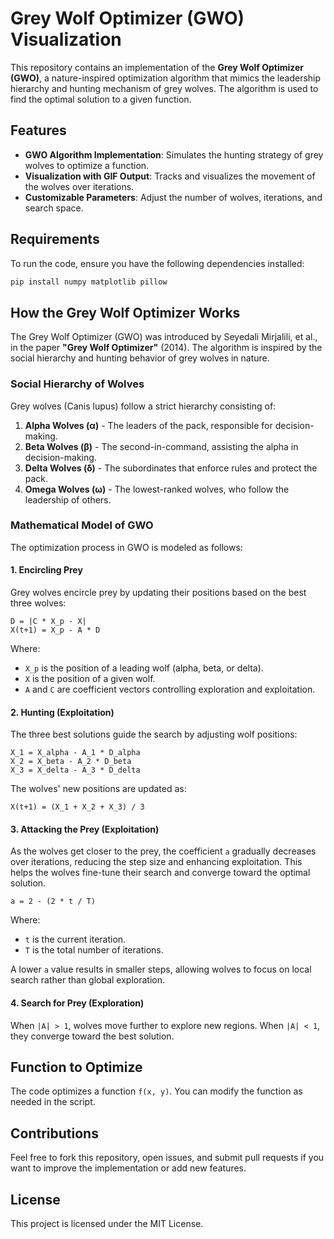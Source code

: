 # Grey Wolf Optimizer (GWO) Visualization

This repository contains an implementation of the **Grey Wolf Optimizer (GWO)**, a nature-inspired optimization algorithm that mimics the leadership hierarchy and hunting mechanism of grey wolves. The algorithm is used to find the optimal solution to a given function.

## Features

- **GWO Algorithm Implementation**: Simulates the hunting strategy of grey wolves to optimize a function.
- **Visualization with GIF Output**: Tracks and visualizes the movement of the wolves over iterations.
- **Customizable Parameters**: Adjust the number of wolves, iterations, and search space.

## Requirements

To run the code, ensure you have the following dependencies installed:

```bash
pip install numpy matplotlib pillow
```

## How the Grey Wolf Optimizer Works

The Grey Wolf Optimizer (GWO) was introduced by Seyedali Mirjalili, et al., in the paper **"Grey Wolf Optimizer"** (2014). The algorithm is inspired by the social hierarchy and hunting behavior of grey wolves in nature.

### Social Hierarchy of Wolves

Grey wolves (Canis lupus) follow a strict hierarchy consisting of:

1. **Alpha Wolves (α)** - The leaders of the pack, responsible for decision-making.
2. **Beta Wolves (β)** - The second-in-command, assisting the alpha in decision-making.
3. **Delta Wolves (δ)** - The subordinates that enforce rules and protect the pack.
4. **Omega Wolves (ω)** - The lowest-ranked wolves, who follow the leadership of others.

### Mathematical Model of GWO

The optimization process in GWO is modeled as follows:

#### 1. **Encircling Prey**

Grey wolves encircle prey by updating their positions based on the best three wolves:

```
D = |C * X_p - X|
X(t+1) = X_p - A * D
```

Where:

- `X_p` is the position of a leading wolf (alpha, beta, or delta).
- `X` is the position of a given wolf.
- `A` and `C` are coefficient vectors controlling exploration and exploitation.

#### 2. **Hunting (Exploitation)**

The three best solutions guide the search by adjusting wolf positions:

```
X_1 = X_alpha - A_1 * D_alpha
X_2 = X_beta - A_2 * D_beta
X_3 = X_delta - A_3 * D_delta
```

The wolves' new positions are updated as:

```
X(t+1) = (X_1 + X_2 + X_3) / 3
```

#### 3. **Attacking the Prey (Exploitation)**

As the wolves get closer to the prey, the coefficient `a` gradually decreases over iterations, reducing the step size and enhancing exploitation. This helps the wolves fine-tune their search and converge toward the optimal solution.

```
a = 2 - (2 * t / T)
```

Where:
- `t` is the current iteration.
- `T` is the total number of iterations.

A lower `a` value results in smaller steps, allowing wolves to focus on local search rather than global exploration.

#### 4. **Search for Prey (Exploration)**

When `|A| > 1`, wolves move further to explore new regions. When `|A| < 1`, they converge toward the best solution.

## Function to Optimize

The code optimizes a function `f(x, y)`. You can modify the function as needed in the script.

## Contributions

Feel free to fork this repository, open issues, and submit pull requests if you want to improve the implementation or add new features.

## License

This project is licensed under the MIT License.

